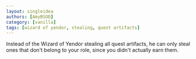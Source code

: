 ```yaml
---
layout: singleidea
authors: [AmyBSOD]
category: [vanilla]
tags: [wizard of yendor, stealing, quest artifacts]
---
```

Instead of the Wizard of Yendor stealing all quest artifacts, he can only steal ones that don't belong to your role, since you didn't actually earn them.
